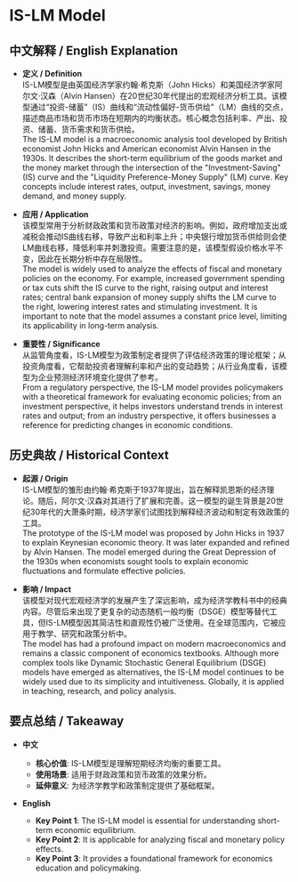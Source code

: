 # IS-LM Model

## 中文解释 / English Explanation

* **定义 / Definition**  
  IS-LM模型是由英国经济学家约翰·希克斯（John Hicks）和美国经济学家阿尔文·汉森（Alvin Hansen）在20世纪30年代提出的宏观经济分析工具。该模型通过“投资-储蓄”（IS）曲线和“流动性偏好-货币供给”（LM）曲线的交点，描述商品市场和货币市场在短期内的均衡状态。核心概念包括利率、产出、投资、储蓄、货币需求和货币供给。  
  The IS-LM model is a macroeconomic analysis tool developed by British economist John Hicks and American economist Alvin Hansen in the 1930s. It describes the short-term equilibrium of the goods market and the money market through the intersection of the "Investment-Saving" (IS) curve and the "Liquidity Preference-Money Supply" (LM) curve. Key concepts include interest rates, output, investment, savings, money demand, and money supply.

* **应用 / Application**  
  该模型常用于分析财政政策和货币政策对经济的影响。例如，政府增加支出或减税会推动IS曲线右移，导致产出和利率上升；中央银行增加货币供给则会使LM曲线右移，降低利率并刺激投资。需要注意的是，该模型假设价格水平不变，因此在长期分析中存在局限性。  
  The model is widely used to analyze the effects of fiscal and monetary policies on the economy. For example, increased government spending or tax cuts shift the IS curve to the right, raising output and interest rates; central bank expansion of money supply shifts the LM curve to the right, lowering interest rates and stimulating investment. It is important to note that the model assumes a constant price level, limiting its applicability in long-term analysis.

* **重要性 / Significance**  
  从监管角度看，IS-LM模型为政策制定者提供了评估经济政策的理论框架；从投资角度看，它帮助投资者理解利率和产出的变动趋势；从行业角度看，该模型为企业预测经济环境变化提供了参考。  
  From a regulatory perspective, the IS-LM model provides policymakers with a theoretical framework for evaluating economic policies; from an investment perspective, it helps investors understand trends in interest rates and output; from an industry perspective, it offers businesses a reference for predicting changes in economic conditions.

## 历史典故 / Historical Context

* **起源 / Origin**  
  IS-LM模型的雏形由约翰·希克斯于1937年提出，旨在解释凯恩斯的经济理论。随后，阿尔文·汉森对其进行了扩展和完善。这一模型的诞生背景是20世纪30年代的大萧条时期，经济学家们试图找到解释经济波动和制定有效政策的工具。  
  The prototype of the IS-LM model was proposed by John Hicks in 1937 to explain Keynesian economic theory. It was later expanded and refined by Alvin Hansen. The model emerged during the Great Depression of the 1930s when economists sought tools to explain economic fluctuations and formulate effective policies.

* **影响 / Impact**  
  该模型对现代宏观经济学的发展产生了深远影响，成为经济学教科书中的经典内容。尽管后来出现了更复杂的动态随机一般均衡（DSGE）模型等替代工具，但IS-LM模型因其简洁性和直观性仍被广泛使用。在全球范围内，它被应用于教学、研究和政策分析中。  
  The model has had a profound impact on modern macroeconomics and remains a classic component of economics textbooks. Although more complex tools like Dynamic Stochastic General Equilibrium (DSGE) models have emerged as alternatives, the IS-LM model continues to be widely used due to its simplicity and intuitiveness. Globally, it is applied in teaching, research, and policy analysis.

## 要点总结 / Takeaway

* **中文**  
  - **核心价值**: IS-LM模型是理解短期经济均衡的重要工具。
  - **使用场景**: 适用于财政政策和货币政策的效果分析。
  - **延伸意义**: 为经济学教学和政策制定提供了基础框架。

* **English**  
  - **Key Point 1**: The IS-LM model is essential for understanding short-term economic equilibrium.
  - **Key Point 2**: It is applicable for analyzing fiscal and monetary policy effects.
  - **Key Point 3**: It provides a foundational framework for economics education and policymaking.